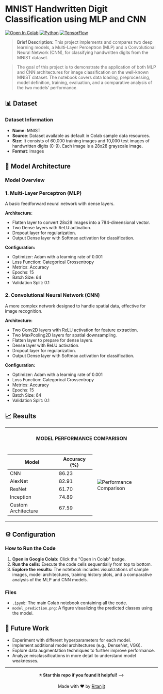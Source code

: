 # MNIST Handwritten Digit Classification using MLP and CNN

[![Open In Colab](https://colab.research.google.com/assets/colab-badge.svg)](https://colab.research.google.com/drive/1Cyb6FjNJaAT61Jsqgp5ito4iGg0-75Yv?usp=sharing)
[![Python](https://img.shields.io/badge/Python_3.9_+-3776AB?logo=python&logoColor=FF6F00)](https://www.python.org/downloads/)
[![TensorFlow](https://img.shields.io/badge/TensorFlow-2.0+-FF6F00?logo=tensorflow)](https://tensorflow.org)

<!--
[![PyTorch](https://img.shields.io/badge/PyTorch-2.0+-EE4C2C?logo=pytorch)](https://pytorch.org)
-->


> **Brief Description:** This project implements and compares two deep learning models, a Multi-Layer Perceptron (MLP) and a Convolutional Neural Network (CNN), for classifying handwritten digits from the MNIST dataset. 

> The goal of this project is to demonstrate the application of both MLP and CNN architectures for image classification on the well-known MNIST dataset. The notebook covers data loading, preprocessing, model definition, training, evaluation, and a comparative analysis of the two models' performance.


## 📊 Dataset

### Dataset Information

- **Name**: MNIST
- **Source**: Dataset available as default in Colab sample data resources.
- **Size**:  It consists of 60,000 training images and 10,000 test images of handwritten digits (0-9). Each image is a 28x28 grayscale image.
- **Format**: Images
  

## 🧠 Model Architecture

### Model Overview

### 1. Multi-Layer Perceptron (MLP)

A basic feedforward neural network with dense layers.

**Architecture:**

- Flatten layer to convert 28x28 images into a 784-dimensional vector.
- Two Dense layers with ReLU activation.
- Dropout layer for regularization.
- Output Dense layer with Softmax activation for classification.

**Configuration:**

- Optimizer: Adam with a learning rate of 0.001
- Loss Function: Categorical Crossentropy
- Metrics: Accuracy
- Epochs: 15
- Batch Size: 64
- Validation Split: 0.1

### 2. Convolutional Neural Network (CNN)

A more complex network designed to handle spatial data, effective for image recognition.

**Architecture:**

- Two Conv2D layers with ReLU activation for feature extraction.
- Two MaxPooling2D layers for spatial downsampling.
- Flatten layer to prepare for dense layers.
- Dense layer with ReLU activation.
- Dropout layer for regularization.
- Output Dense layer with Softmax activation for classification.

**Configuration:**

- Optimizer: Adam with a learning rate of 0.001
- Loss Function: Categorical Crossentropy
- Metrics: Accuracy
- Epochs: 15
- Batch Size: 64
- Validation Split: 0.1


## 📈 Results

<table>

<tr>
<td colspan="2" align="center">

#### MODEL PERFORMANCE COMPARISON

</td>
</tr>

<tr>
<td>

| Model                | Accuracy (%) |
| ---------------------|--------------|
| CNN                  |        86.23 |
| AlexNet              |        82.91 |
| ResNet               |        61.70 |
| Inception            |        74.89 |
| Custom Architecture  |        67.59 |

</td>
<td>

![Performance Comparison](https://raw.githubusercontent.com/ritanjit/CIFAR-10_Classification_Models/main/Model_Comparision.png) 

</td>
</tr>
</table>


## ⚙️ Configuration

### How to Run the Code

1.  **Open in Google Colab:** Click the "Open in Colab" badge.
2.  **Run the cells:** Execute the code cells sequentially from top to bottom.
3.  **Explore the results:** The notebook includes visualizations of sample images, model architectures, training history plots, and a comparative analysis of the MLP and CNN models.

### Files

*   `.ipynb`: The main Colab notebook containing all the code.
*   `model_prediction.png`: A figure visualizing the predicted classes using the model.

## 🚀 Future Work

*   Experiment with different hyperparameters for each model.
*   Implement additional model architectures (e.g., DenseNet, VGG).
*   Explore data augmentation techniques to further improve performance.
*   Analyze misclassifications in more detail to understand model weaknesses.

---

<div align="center">

**⭐ Star this repo if you found it helpful!**
-->

Made with ❤️ by [Ritanjit](https://github.com/ritanjit)

</div>
